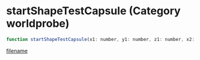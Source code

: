 # startShapeTestCapsule (Category worldprobe)

```js
function startShapeTestCapsule(x1: number, y1: number, z1: number, x2: number, y2: number, z2: number, radius: number, flags: int, entity: number, p9: int): int
```

[filename](startShapeTestCapsule_m.md ':include')